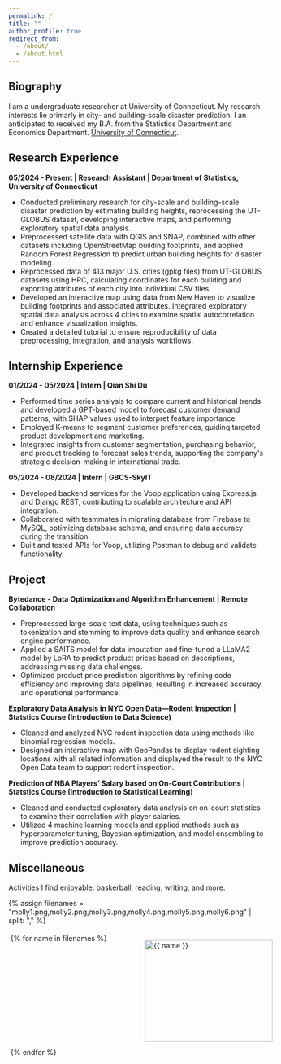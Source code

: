 ```yaml
---
permalink: /
title: ""
author_profile: true
redirect_from: 
  - /about/
  - /about.html
---
```


<style type="text/css">
   /*! div style */
  .image-gallery {
    width: 100%;
    display: grid;
    grid-template-columns: repeat(auto-fill,minmax(200px, 1fr));
    justify-content: center;
    padding: 4px;
  }

  .box {
      flex-basis: 25%;
      width: 100%;
      padding: 10px;
      margin: 2px;
  }

  .img-gallery {
	width: 100%;
  height: 200px;
	object-fit: cover;
  transform: scale(1);
  transition: all 0.3s ease-in-out;
  }
  .img-gallery:hover {
    transform: scale(1.05);
  }
</style>

## Biography
I am a undergraduate researcher at University of Connecticut.
My research interests lie primarly in city- and building-scale disaster prediction. I an anticipated to received my B.A. from the Statistics Department and Economics Department. [University of Connecticut](https://uconn.edu/).

## Research Experience
**05/2024 - Present | Research Assistant | Department of Statistics, University of Connecticut**
* Conducted preliminary research for city-scale and building-scale disaster prediction by estimating building heights, reprocessing the UT-GLOBUS dataset, developing interactive maps, and performing exploratory spatial data analysis.
* Preprocessed satellite data with QGIS and SNAP, combined with other datasets including OpenStreetMap building footprints, and applied Random Forest Regression to predict urban building heights for disaster modeling.
* Reprocessed data of 413 major U.S. cities (gpkg files) from UT-GLOBUS datasets using HPC, calculating coordinates for each building and exporting attributes of each city into individual CSV files.
* Developed an interactive map using data from New Haven to visualize building footprints and associated attributes. Integrated exploratory spatial data analysis across 4 cities to examine spatial autocorrelation and enhance visualization insights.
* Created a detailed tutorial to ensure reproducibility of data preprocessing, integration, and analysis workflows.

## Internship Experience
**01/2024 - 05/2024 | Intern | Qian Shi Du**
* Performed time series analysis to compare current and historical trends and developed a GPT-based model to forecast customer demand patterns, with SHAP values used to interpret feature importance.
* Employed K-means to segment customer preferences, guiding targeted product development and marketing.
* Integrated insights from customer segmentation, purchasing behavior, and product tracking to forecast sales trends, supporting the company's strategic decision-making in international trade.

**05/2024 - 08/2024 | Intern | GBCS-SkyIT**
* Developed backend services for the Voop application using Express.js and Django REST, contributing to scalable architecture and API integration.
* Collaborated with teammates in migrating database from Firebase to MySQL, optimizing database schema, and ensuring data accuracy during the transition.
* Built and tested APIs for Voop, utilizing Postman to debug and validate functionality.

## Project
**Bytedance - Data Optimization and Algorithm Enhancement | Remote Collaboration**
* Preprocessed large-scale text data, using techniques such as tokenization and stemming to improve data quality and enhance search engine performance.
* Applied a SAITS model for data imputation and fine-tuned a LLaMA2 model by LoRA to predict product prices based on descriptions, addressing missing data challenges.
* Optimized product price prediction algorithms by refining code efficiency and improving data pipelines, resulting in increased accuracy and operational performance.

**Exploratory Data Analysis in NYC Open Data—Rodent Inspection | Statstics Course (Introduction to Data Science)**
* Cleaned and analyzed NYC rodent inspection data using methods like binomial regression models.
* Designed an interactive map with GeoPandas to display rodent sighting locations with all related information and displayed the result to the NYC Open Data team to support rodent inspection.

**Prediction of NBA Players’ Salary based on On-Court Contributions | Statstics Course (Introduction to Statistical Learning)**
* Cleaned and conducted exploratory data analysis on on-court statistics to examine their correlation with player salaries.
* Utilized 4 machine learning models and applied methods such as hyperparameter tuning, Bayesian optimization, and model ensembling to improve prediction accuracy.

## Miscellaneous
Activities I find enjoyable: baskerball, reading, writing, and more.

{% assign filenames = "molly1.png,molly2.png,molly3.png,molly4.png,molly5.png,molly6.png" | split: "," %}
<div class ="image-gallery">
{% for name in filenames %}
    <div class="box">
    <a href="{{ site.url }}{{ site.baseurl }}/assets/img/cat/full/{{ name }}">
      <img src="{{ site.url }}{{ site.baseurl }}/assets/img/molly/thumbs/{{ name }}" alt="{{ name }}"  class="img-gallery" />
     </a>
    </div>
 {% endfor %}
</div>
